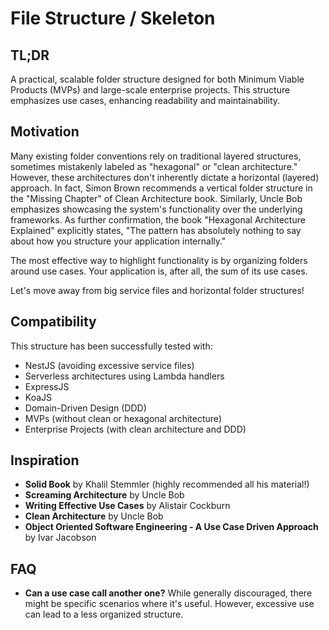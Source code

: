 # File Structure / Skeleton

## TL;DR

A practical, scalable folder structure designed for both Minimum Viable Products (MVPs) and large-scale enterprise projects. This structure emphasizes use cases, enhancing readability and maintainability.

## Motivation

Many existing folder conventions rely on traditional layered structures, sometimes mistakenly labeled as "hexagonal" or "clean architecture." However, these architectures don't inherently dictate a horizontal (layered) approach. In fact, Simon Brown recommends a vertical folder structure in the "Missing Chapter" of Clean Architecture book. Similarly, Uncle Bob emphasizes showcasing the system's functionality over the underlying frameworks. As further confirmation, the book "Hexagonal Architecture Explained" explicitly states, "The pattern has absolutely nothing to say about how you structure your application internally."

The most effective way to highlight functionality is by organizing folders around use cases. Your application is, after all, the sum of its use cases.

Let's move away from big service files and horizontal folder structures!

## Compatibility

This structure has been successfully tested with:

- NestJS (avoiding excessive service files)
- Serverless architectures using Lambda handlers
- ExpressJS
- KoaJS
- Domain-Driven Design (DDD)
- MVPs (without clean or hexagonal architecture)
- Enterprise Projects (with clean architecture and DDD)

## Inspiration

- **Solid Book** by Khalil Stemmler (highly recommended all his material!)
- **Screaming Architecture** by Uncle Bob
- **Writing Effective Use Cases** by Alistair Cockburn
- **Clean Architecture** by Uncle Bob
- **Object Oriented Software Engineering - A Use Case Driven Approach** by Ivar Jacobson

## FAQ

- **Can a use case call another one?**
  While generally discouraged, there might be specific scenarios where it's useful. However, excessive use can lead to a less organized structure.
